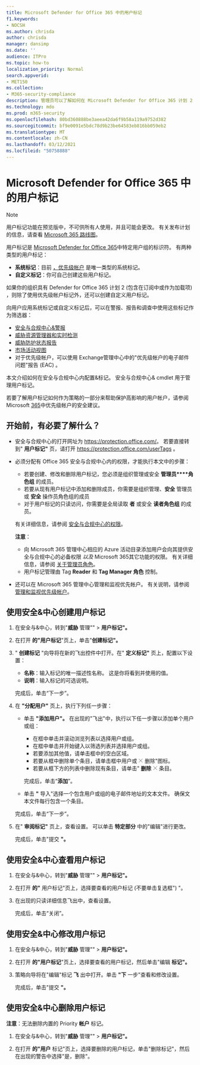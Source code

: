 ```yaml
---
title: Microsoft Defender for Office 365 中的用户标记
f1.keywords:
- NOCSH
ms.author: chrisda
author: chrisda
manager: dansimp
ms.date: ''
audience: ITPro
ms.topic: how-to
localization_priority: Normal
search.appverid:
- MET150
ms.collection:
- M365-security-compliance
description: 管理员可以了解如何在 Microsoft Defender for Office 365 计划 2 中标识具有用户标记的特定用户组。 可在 Microsoft Defender for Office 365 中的警报、报告和调查之间使用标签筛选，以快速识别标记的用户。
ms.technology: mdo
ms.prod: m365-security
ms.openlocfilehash: 80bd360888be3aeea42da6f9b58a119a9752d382
ms.sourcegitcommit: bf9e0091e5bdc78d9b23be64583eb816bb059eb2
ms.translationtype: MT
ms.contentlocale: zh-CN
ms.lasthandoff: 03/12/2021
ms.locfileid: "50758888"
---
```

# <a name="user-tags-in-microsoft-defender-for-office-365"></a>Microsoft Defender for Office 365 中的用户标记

> [!NOTE]
> 用户标记功能在预览版中，不可供所有人使用，并且可能会更改。 有关发布计划的信息，请查看 [Microsoft 365 路线图](https://www.microsoft.com/microsoft-365/roadmap)。

用户标记是 [Microsoft Defender for Office 365](office-365-atp.md)中特定用户组的标识符。 有两种类型的用户标记：

- **系统标记**：目前 [，优先级帐户](../../admin/setup/priority-accounts.md) 是唯一类型的系统标记。
- **自定义标记**：你可自己创建这些用户标记。

如果你的组织具有 Defender for Office 365 计划 2 (包含在订阅中或作为加载项) ，则除了使用优先级帐户标记外，还可以创建自定义用户标记。

向用户应用系统标记或自定义标记后，可以在警报、报告和调查中使用这些标记作为筛选器：

- [安全与合规中心&警报](alerts.md)
- [威胁资源管理器和实时检测](threat-explorer.md)
- [威胁防护状态报告](view-email-security-reports.md#threat-protection-status-report)
- [市场活动视图](campaigns.md)
- 对于优先级帐户，可以使用 Exchange[](https://docs.microsoft.com/exchange/monitoring/mail-flow-reports/mfr-email-issues-for-priority-accounts-report)管理中心中的"优先级帐户的电子邮件问题"报告 (EAC) 。

本文介绍如何在安全与合规中心内配置&标记。 安全与合规中心& cmdlet 用于管理用户标记。

若要了解用户标记如何作为策略的一部分来帮助保护高影响的用户帐户，请参阅 Microsoft [365](security-recommendations-for-priority-accounts.md)中优先级帐户的安全建议。

## <a name="what-do-you-need-to-know-before-you-begin"></a>开始前，有必要了解什么？

- 安全与合规中心的打开网址为 <https://protection.office.com/>。 若要直接转到" **用户标记"** 页，请打开 <https://protection.office.com/userTags> 。

- 必须分配有 Office 365 安全与合规中心内的权限，才能执行本文中的步骤：
  - 若要创建、修改和删除用户标记，您必须是组织管理或安全 **管理员****角色组** 的成员。
  - 若要从现有用户标记中添加和删除成员，你需要是组织管理、**安全** 管理员或 **安全** 操作员角色组的成员
  - 对于用户标记的只读访问，你需要是全局读取 **者** 或安全 **读者角色组** 的成员。

  有关详细信息，请参阅 [安全与合规中心的权限](permissions-in-the-security-and-compliance-center.md)。

  **注意**：

  - 向 Microsoft 365 管理中心相应的 Azure 活动目录添加用户会向其提供安全与合规中心的必备权限 _以及_ Microsoft 365其它功能的权限。 有关详细信息，请参阅 [关于管理员角色](../../admin/add-users/about-admin-roles.md)。
  - 用户标记管理由 Tag **Reader** 和 **Tag Manager 角色** 控制。

- 还可以在 Microsoft 365 管理中心管理和监视优先帐户。 有关说明，请参阅 [管理和监视优先级帐户](../../admin/setup/priority-accounts.md)。

## <a name="use-the-security--compliance-center-to-create-user-tags"></a>使用安全&中心创建用户标记

1. 在安全与&中心，转到"**威胁** 管理"" \> **用户标记"。**

2. 在打开 **的"用户标记**"页上，单击"**创建标记"。**

3. " **创建标记** "向导将在新的飞出控件中打开。在" **定义标记"** 页上，配置以下设置：
   - **名称**：输入标记的唯一描述性名称。 这是你将看到并使用的值。
   - **说明**：输入标记的可选说明。

   完成后，单击“下一步”。

4. 在 **"分配用户"** 页上，执行下列任一步骤：

   - 单击 **"添加用户"。** 在出现的"飞出"中，执行以下任一步骤以添加单个用户或组：
     - 在框中单击并滚动浏览列表以选择用户或组。
     - 在框中单击并开始键入以筛选列表并选择用户或组。
     - 若要添加其他值，请单击框中的空白区域。
     - 若要从框中删除单个条目，请单击框中用户或 ![ 组的" ](../../media/scc-remove-icon.png) 删除"图标。
     - 若要从框下方的列表中删除现有条目，请单击" **删除** ![ "图标删除 ](../../media/scc-remove-icon.png) 条目。

     完成后，单击“**添加**”。

   - 单击 **"** 导入"选择一个包含用户或组的电子邮件地址的文本文件。 确保文本文件每行包含一个条目。

   完成后，单击“下一步”。

5. 在" **审阅标记"** 页上，查看设置。 可以单击 **特定部分** 中的"编辑"进行更改。

   完成后，单击"提交 **"。**

## <a name="use-the-security--compliance-center-to-view-user-tags"></a>使用安全&中心查看用户标记

1. 在安全与&中心，转到"**威胁** 管理"" \> **用户标记"。**

2. 在打开 **的"** 用户标记"页上，选择要查看的用户标记 (不要单击复选框") "。

3. 在出现的只读详细信息飞出中，查看设置。

   完成后，单击“关闭”。

## <a name="use-the-security--compliance-center-to-modify-user-tags"></a>使用安全&中心修改用户标记

1. 在安全与&中心，转到"**威胁** 管理"" \> **用户标记"。**

2. 在打开 **的"用户标记**"页上，选择要查看的用户标记，然后单击"编辑 **标记"。**

3. 策略向导将在"编辑"标记 **飞** 出中打开。单击 **"下** 一步"查看和修改设置。

   完成后，单击"提交 **"。**

## <a name="use-the-security--compliance-center-to-remove-user-tags"></a>使用安全&中心删除用户标记

**注意**：无法删除内置的 Priority **帐户** 标记。

1. 在安全与&中心，转到"**威胁** 管理"" \> **用户标记"。**

2. 在打开 **的"用户** 标记"页上，选择要删除的用户标记，单击"删除标记"，然后在出现的警告中选择"是，删除"。 
